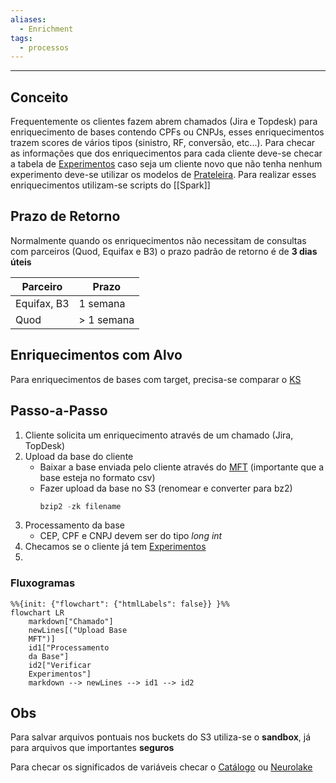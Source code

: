 ```yaml
---
aliases:
  - Enrichment
tags:
  - processos
---
```

---
## Conceito

Frequentemente os clientes fazem abrem chamados (Jira e Topdesk) para enriquecimento de bases contendo CPFs ou CNPJs, esses enriquecimentos trazem scores de vários tipos (sinistro, RF, conversão, etc...). Para checar as informações que dos enriquecimentos para cada cliente deve-se checar a tabela de [Experimentos](https://docs.google.com/spreadsheets/d/1MnY-KUY6qMzgbX2HjRPz1qB6zhwzuN-DbQJWAhXvwEA/edit?gid=0#gid=0) caso seja um cliente novo que não tenha nenhum experimento deve-se utilizar os modelos de [Prateleira](https://docs.google.com/spreadsheets/d/1hzweUnaGSMJ3Mw0Y1G-kSS-ndYqDCNflfTAzLvyR-Is/edit?gid=0#gid=0). Para realizar esses enriquecimentos utilizam-se scripts do [[Spark]]

## Prazo de Retorno

Normalmente quando os enriquecimentos não necessitam de consultas com parceiros (Quod, Equifax e B3) o prazo padrão de retorno é de **3 dias úteis**

| Parceiro    | Prazo      |
| ----------- | ---------- |
| Equifax, B3 | 1 semana   |
| Quod        | > 1 semana |

## Enriquecimentos com Alvo

Para enriquecimentos de bases com target, precisa-se comparar o [KS](Teste%20KS.md)

## Passo-a-Passo

1. Cliente solicita um enriquecimento através de um chamado (Jira, TopDesk)
2. Upload da base do cliente
   - Baixar a base enviada pelo cliente através do [MFT](https://mft.neurotech.com.br/webclient/Login.xhtml) (importante que a base esteja no formato csv)
   - Fazer upload da base no S3 (renomear e converter para bz2)
     ```python
     bzip2 -zk filename
     ```
3. Processamento da base
   - CEP, CPF e CNPJ devem ser do tipo *long int*
4. Checamos se o cliente já tem [Experimentos](https://docs.google.com/spreadsheets/d/1MnY-KUY6qMzgbX2HjRPz1qB6zhwzuN-DbQJWAhXvwEA/edit?gid=0#gid=0)
5. 

### Fluxogramas

```mermaid
%%{init: {"flowchart": {"htmlLabels": false}} }%% 
flowchart LR 
	markdown["Chamado"]
	newLines[("Upload Base 
	MFT")]
	id1["Processamento 
	da Base"]
	id2["Verificar
	Experimentos"]
	markdown --> newLines --> id1 --> id2
```
## Obs

Para salvar arquivos pontuais nos buckets do S3 utiliza-se o **sandbox**, já para arquivos que importantes **seguros**

Para checar os significados de variáveis checar o [Catálogo](https://drive.google.com/drive/u/0/folders/1PZKwA3aKJPV-sj9IbLmwhMrZuZTGU3i5) ou [Neurolake](https://neurotech.neurolake.io/plataforma/times/Seguros/enriquecimento?tab=2)